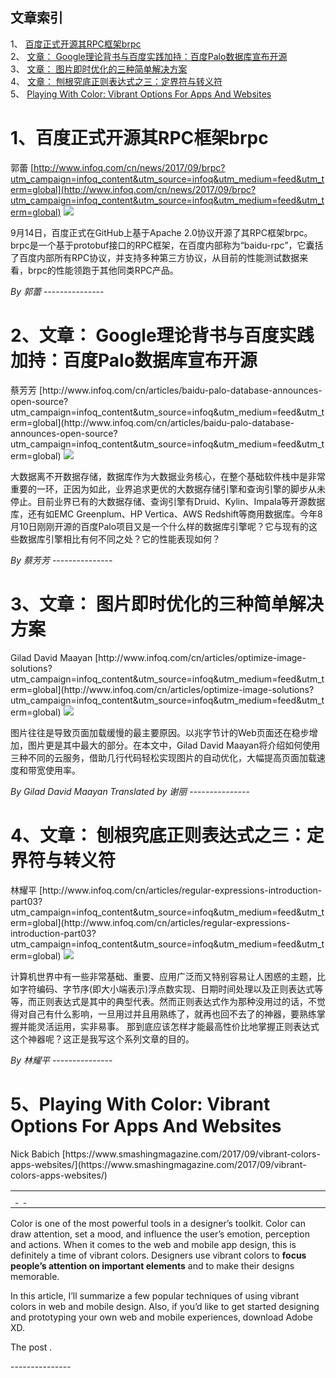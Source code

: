 ## 文章索引
1、 <a href="#1百度正式开源其rpc框架brpc" >百度正式开源其RPC框架brpc</a><br/>
2、 <a href="#2文章-google理论背书与百度实践加持百度palo数据库宣布开源" >文章： Google理论背书与百度实践加持：百度Palo数据库宣布开源</a><br/>
3、 <a href="#3文章-图片即时优化的三种简单解决方案" >文章： 图片即时优化的三种简单解决方案</a><br/>
4、 <a href="#4文章-刨根究底正则表达式之三定界符与转义符" >文章： 刨根究底正则表达式之三：定界符与转义符</a><br/>
5、 <a href="#5playing-with-color:-vibrant-options-for-apps-and-websites" >Playing With Color: Vibrant Options For Apps And Websites</a><br/><h1 id="#title_0" >1、百度正式开源其RPC框架brpc</h1>
郭蕾
[http://www.infoq.com/cn/news/2017/09/brpc?utm_campaign=infoq_content&utm_source=infoq&utm_medium=feed&utm_term=global](http://www.infoq.com/cn/news/2017/09/brpc?utm_campaign=infoq_content&utm_source=infoq&utm_medium=feed&utm_term=global)
<img src="http://www.infoq.com/styles/i/logo_bigger.jpg"/><p>9月14日，百度正式在GitHub上基于Apache 2.0协议开源了其RPC框架brpc。brpc是一个基于protobuf接口的RPC框架，在百度内部称为“baidu-rpc”，它囊括了百度内部所有RPC协议，并支持多种第三方协议，从目前的性能测试数据来看，brpc的性能领跑于其他同类RPC产品。

</p> <i>By 郭蕾</i>
---------------
<h1 id="#title_1" >2、文章： Google理论背书与百度实践加持：百度Palo数据库宣布开源</h1>
蔡芳芳
[http://www.infoq.com/cn/articles/baidu-palo-database-announces-open-source?utm_campaign=infoq_content&utm_source=infoq&utm_medium=feed&utm_term=global](http://www.infoq.com/cn/articles/baidu-palo-database-announces-open-source?utm_campaign=infoq_content&utm_source=infoq&utm_medium=feed&utm_term=global)
<img src="http://www.infoq.com/resource/articles/baidu-palo-database-announces-open-source/zh/smallimage/Figure.jpg"/><p>大数据离不开数据存储，数据库作为大数据业务核心，在整个基础软件栈中是非常重要的一环，正因为如此，业界追求更优的大数据存储引擎和查询引擎的脚步从未停止。目前业界已有的大数据存储、查询引擎有Druid、Kylin、Impala等开源数据库，还有如EMC Greenplum、HP Vertica、AWS Redshift等商用数据库。今年8月10日刚刚开源的百度Palo项目又是一个什么样的数据库引擎呢？它与现有的这些数据库引擎相比有何不同之处？它的性能表现如何？</p> <i>By 蔡芳芳</i>
---------------
<h1 id="#title_2" >3、文章： 图片即时优化的三种简单解决方案</h1>
Gilad David Maayan
[http://www.infoq.com/cn/articles/optimize-image-solutions?utm_campaign=infoq_content&utm_source=infoq&utm_medium=feed&utm_term=global](http://www.infoq.com/cn/articles/optimize-image-solutions?utm_campaign=infoq_content&utm_source=infoq&utm_medium=feed&utm_term=global)
<img src="http://www.infoq.com/resource/articles/optimize-image-solutions/zh/smallimage/logo-cloud.jpeg"/><p>图片往往是导致页面加载缓慢的最主要原因。以兆字节计的Web页面还在稳步增加，图片更是其中最大的部分。在本文中，Gilad David Maayan将介绍如何使用三种不同的云服务，借助几行代码轻松实现图片的自动优化，大幅提高页面加载速度和带宽使用率。</p> <i>By Gilad David Maayan</i> <i> Translated by 谢丽</i>
---------------
<h1 id="#title_3" >4、文章： 刨根究底正则表达式之三：定界符与转义符</h1>
林耀平
[http://www.infoq.com/cn/articles/regular-expressions-introduction-part03?utm_campaign=infoq_content&utm_source=infoq&utm_medium=feed&utm_term=global](http://www.infoq.com/cn/articles/regular-expressions-introduction-part03?utm_campaign=infoq_content&utm_source=infoq&utm_medium=feed&utm_term=global)
<img src="http://www.infoq.com/resource/articles/regular-expressions-introduction-part03/zh/smallimage/impact_logo.jpg"/><p>计算机世界中有一些非常基础、重要、应用广泛而又特别容易让人困惑的主题，比如字符编码、字节序(即大小端表示)浮点数实现、日期时间处理以及正则表达式等等，而正则表达式是其中的典型代表。然而正则表达式作为那种没用过的话，不觉得对自己有什么影响，一旦用过并且用熟练了，就再也回不去了的神器，要熟练掌握并能灵活运用，实非易事。 那到底应该怎样才能最高性价比地掌握正则表达式这个神器呢？这正是我写这个系列文章的目的。</p> <i>By 林耀平</i>
---------------
<h1 id="#title_4" >5、Playing With Color: Vibrant Options For Apps And Websites</h1>
Nick Babich
[https://www.smashingmagazine.com/2017/09/vibrant-colors-apps-websites/](https://www.smashingmagazine.com/2017/09/vibrant-colors-apps-websites/)
<table width="650">
	<tr>
		<td width="650">
			<div style="width:650px;">
				<img src="http://statisches.auslieferung.commindo-media-ressourcen.de/advertisement.gif" alt="" border="0"/>
				<br/>
				<a href="http://auslieferung.commindo-media-ressourcen.de/random.php?mode=target&collection=smashing-rss&position=1" target="_blank">
					<img src="http://auslieferung.commindo-media-ressourcen.de/random.php?mode=image&collection=smashing-rss&position=1" border="0" alt=""/>
				</a>
				&nbsp;
				<a href="http://auslieferung.commindo-media-ressourcen.de/random.php?mode=target&collection=smashing-rss&position=2" target="_blank">
					<img src="http://auslieferung.commindo-media-ressourcen.de/random.php?mode=image&collection=smashing-rss&position=2" border="0" alt=""/>
				</a>
				&nbsp;
				<a href="http://auslieferung.commindo-media-ressourcen.de/random.php?mode=target&collection=smashing-rss&position=3" target="_blank">
					<img src="http://auslieferung.commindo-media-ressourcen.de/random.php?mode=image&collection=smashing-rss&position=3" border="0" alt=""/>
				</a>
			</div>
		</td>
	</tr>
</table><p>Color is one of the most powerful tools in a designer’s toolkit. Color can draw attention, set a mood, and influence the user’s emotion, perception and actions. When it comes to the web and mobile app design, this is definitely a time of vibrant colors. Designers use vibrant colors to <strong>focus people’s attention on important elements</strong> and to make their designs memorable.</p>

<figure></figure>

<p>In this article, I’ll summarize a few popular techniques of using vibrant colors in web and mobile design. Also, if you’d like to get started designing and prototyping your own web and mobile experiences, download Adobe XD.</p><p>The post .</p>
---------------
